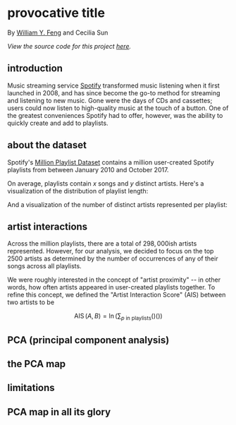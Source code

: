 # provocative title

<div class="subtitle-container">
	<p>By <a href="https://womogenes.github.io" target="_blank">William Y. Feng</a> and Cecilia Sun</p>
	<p><i>View the source code for this project <a href="https://github.com/womogenes/spotify-final" target="_blank">here</a>.</i></p>
</div>

## introduction

Music streaming service [Spotify](https://www.spotify.com/) transformed music listening when it first launched in 2008, and has since become the go-to method for streaming and listening to new music.
Gone were the days of CDs and cassettes; users could now listen to high-quality music at the touch of a button.
One of the greatest conveniences Spotify had to offer, however, was the ability to quickly create and add to playlists.

## about the dataset

Spotify's [Million Playlist Dataset](https://www.aicrowd.com/challenges/spotify-million-playlist-dataset-challenge) contains a million user-created Spotify playlists from between January 2010 and October 2017.

<!---
playlist stats, cheap visualizations
--->

On average, playlists contain _x_ songs and _y_ distinct artists.
Here's a visualization of the distribution of playlist length:

And a visualization of the number of distinct artists represented per playlist:

## artist interactions

Across the million playlists, there are a total of $298,000$ish artists represented.
However, for our analysis, we decided to focus on the top $2500$ artists as determined by the number of occurrences of any of their songs across all playlists.

We were roughly interested in the concept of "artist proximity" -- in other words, how often artists appeared in user-created playlists together. To refine this concept, we defined the "Artist Interaction Score" (AIS) between two artists to be

$$
	\operatorname{AIS}(A,B) = \ln\left(\sum_{p\text{ in playlists}}()()\right)
$$

## PCA (principal component analysis)

## the PCA map

## limitations

## PCA map in all its glory

<!---
comment test, for cecilia's reference
--->
